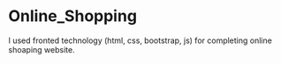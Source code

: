 # Online_Shopping
I used fronted technology (html, css, bootstrap, js) for completing online shoaping website.
